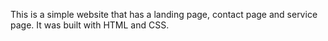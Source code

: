 This is a simple website that has a landing page, contact page and service page. It was built with HTML and CSS.
